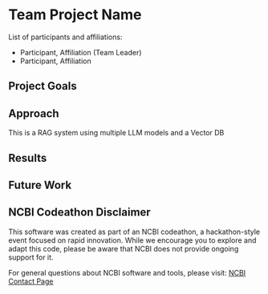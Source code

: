 # Team Project Name

List of participants and affiliations:
- Participant, Affiliation (Team Leader)
- Participant, Affiliation

## Project Goals

## Approach

This is a RAG system using multiple LLM models and a Vector DB

## Results

## Future Work

## NCBI Codeathon Disclaimer
This software was created as part of an NCBI codeathon, a hackathon-style event focused on rapid innovation. While we encourage you to explore and adapt this code, please be aware that NCBI does not provide ongoing support for it.

For general questions about NCBI software and tools, please visit: [NCBI Contact Page](https://www.ncbi.nlm.nih.gov/home/about/contact/)

